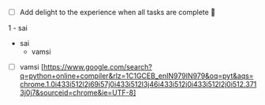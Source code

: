 - [ ] Add delight to the experience when all tasks are complete 🐾

1 - sai
- sai
  - vamsi
- [ ] vamsi
[https://www.google.com/search?q=python+online+compiler&rlz=1C1GCEB_enIN979IN979&oq=pyt&aqs=chrome.1.0i433i512l2j69i57j0i433i512l3j46i433i512j0i433i512l2j0i512.3713j0j7&sourceid=chrome&ie=UTF-8]

